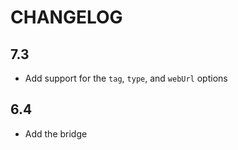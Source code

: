 CHANGELOG
=========

7.3
---

 * Add support for the `tag`, `type`, and `webUrl` options

6.4
---

* Add the bridge
